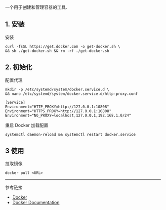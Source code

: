 一个用于创建和管理容器的工具.

## 1. 安装

安装

```
curl -fsSL https://get.docker.com -o get-docker.sh \
&& sh ./get-docker.sh && rm -rf ./get-docker.sh
```

## 2. 初始化

配置代理

```
mkdir -p /etc/systemd/system/docker.service.d \
&& nano /etc/systemd/system/docker.service.d/http-proxy.conf
```

```
[Service]
Environment="HTTP_PROXY=http://127.0.0.1:10808"
Environment="HTTPS_PROXY=http://127.0.0.1:10808"
Environment="NO_PROXY=localhost,127.0.0.1,192.168.1.0/24"
```

重启 Docker 加载配置

```
systemctl daemon-reload && systemctl restart docker.service
```

## 3 使用

拉取镜像

```
docker pull <URL>
```

---

参考链接

- [Docker](https://www.docker.com/)
- [Docker Documentation](https://docs.docker.com/)
